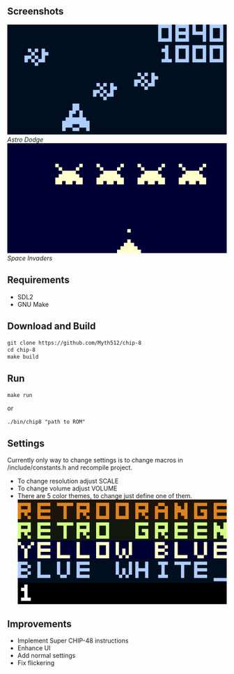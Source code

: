 ## Screenshots

![Astro Dodge](images/astro%20dodge.png)
_Astro Dodge_
![Space Invaders](images/space.png)
_Space Invaders_

## Requirements

* SDL2
* GNU Make

## Download and Build

```console
git clone https://github.com/Myth512/chip-8
cd chip-8
make build
```

## Run

```console
make run
```

or

```console
./bin/chip8 "path to ROM"

```

## Settings

Currently only way to change settings is to change macros in /include/constants.h and recompile project.

* To change resolution adjust SCALE
* To change volume adjust VOLUME
* There are 5 color themes, to change just define one of them.
![Themes showcase](images/themes.jpg)

## Improvements

* Implement Super CHIP-48 instructions
* Enhance UI
* Add normal settings
* Fix flickering
